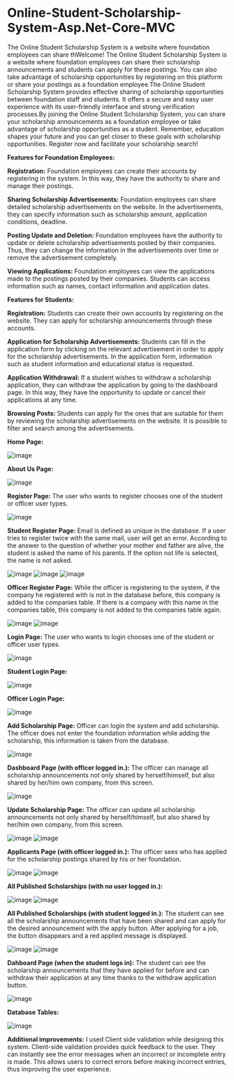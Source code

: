 # Online-Student-Scholarship-System-Asp.Net-Core-MVC
The Online Student Scholarship System is a website where foundation employees can share thWelcome! The Online Student Scholarship System is a website where foundation employees can share their scholarship announcements and students can apply for these postings. You can also take advantage of scholarship opportunities by registering on this platform or share your postings as a foundation employee.The Online Student Scholarship System provides effective sharing of scholarship opportunities between foundation staff and students. It offers a secure and easy user experience with its user-friendly interface and strong verification processes.By joining the Online Student Scholarship System, you can share your scholarship announcements as a foundation employee or take advantage of scholarship opportunities as a student. Remember, education shapes your future and you can get closer to these goals with scholarship opportunities. Register now and facilitate your scholarship search!



**Features for Foundation Employees:**

**Registration:** Foundation employees can create their accounts by registering in the system. In this way, they have the authority to share and manage their postings.

**Sharing Scholarship Advertisements:** Foundation employees can share detailed scholarship advertisements on the website. In the advertisements, they can specify information such as scholarship amount, application conditions, deadline.

**Posting Update and Deletion:** Foundation employees have the authority to update or delete scholarship advertisements posted by their companies. Thus, they can change the information in the advertisements over time or remove the advertisement completely.

**Viewing Applications:** Foundation employees can view the applications made to the postings posted by their companies. Students can access information such as names, contact information and application dates.


**Features for Students:**

**Registration:** Students can create their own accounts by registering on the website. They can apply for scholarship announcements through these accounts.

**Application for Scholarship Advertisements:** Students can fill in the application form by clicking on the relevant advertisement in order to apply for the scholarship advertisements. In the application form, information such as student information and educational status is requested.

**Application Withdrawal:** If a student wishes to withdraw a scholarship application, they can withdraw the application by going to the dashboard page. In this way, they have the opportunity to update or cancel their applications at any time.

**Browsing Posts:** Students can apply for the ones that are suitable for them by reviewing the scholarship advertisements on the website. It is possible to filter and search among the advertisements.

**Home Page:**

![image](https://github.com/aliSiyar/Online-Student-Scholarship-System-Asp.Net-Core-MVC/assets/95187142/a5c0918b-b99f-49fe-8c72-8acc887a5c03)

**About Us Page:**

![image](https://github.com/aliSiyar/Online-Student-Scholarship-System-Asp.Net-Core-MVC/assets/95187142/19ead9c1-d313-430b-83c7-04ed8b77d4f2)

**Register Page:** The user who wants to register chooses one of the student or officer user types.

![image](https://github.com/aliSiyar/Online-Student-Scholarship-System-Asp.Net-Core-MVC/assets/95187142/d20f12a2-ca90-4ca8-88df-5fb32f884da1)

**Student Register Page:** Email is defined as unique in the database. If a user tries to register twice with the same mail, user will get an error. According to the answer to the question of whether your mother and father are alive, the student is asked the name of his parents. If the option not life is selected, the name is not asked.

![image](https://github.com/aliSiyar/Online-Student-Scholarship-System-Asp.Net-Core-MVC/assets/95187142/b34a3173-8e34-47f8-ae1c-53a80e491b4a)
![image](https://github.com/aliSiyar/Online-Student-Scholarship-System-Asp.Net-Core-MVC/assets/95187142/6d281081-5d82-4e45-8578-18b3c50e248b)
![image](https://github.com/aliSiyar/Online-Student-Scholarship-System-Asp.Net-Core-MVC/assets/95187142/5c0aeed8-9e29-4494-8b2d-dfbfd5ae08c5)


**Officer Register Page:** While the officer is registering to the system, if the company he registered with is not in the database before, this company is added to the companies table. If there is a company with this name in the companies table, this company is not added to the companies table again.

![image](https://github.com/aliSiyar/Online-Student-Scholarship-System-Asp.Net-Core-MVC/assets/95187142/e031c68c-c894-449d-9b80-68fd726a969b)
![image](https://github.com/aliSiyar/Online-Student-Scholarship-System-Asp.Net-Core-MVC/assets/95187142/b650ad59-65af-46e0-930f-af9df16b024f)

**Login Page:** The user who wants to login chooses one of the student or officer user types.

![image](https://github.com/aliSiyar/Online-Student-Scholarship-System-Asp.Net-Core-MVC/assets/95187142/8d79147c-5bab-4e87-abab-ee748cae39d9)

**Student Login Page:**

![image](https://github.com/aliSiyar/Online-Student-Scholarship-System-Asp.Net-Core-MVC/assets/95187142/d2da7053-8db9-45a8-9933-f311131063d6)

**Officer Login Page:**

![image](https://github.com/aliSiyar/Online-Student-Scholarship-System-Asp.Net-Core-MVC/assets/95187142/8b6e1a38-7f08-47c2-9f7b-5e341c8ee8e1)

**Add Scholarship Page:** Officer can login the system and add scholarship. The officer does not enter the foundation information while adding the scholarship, this information is taken from the database.

![image](https://github.com/aliSiyar/Online-Student-Scholarship-System-Asp.Net-Core-MVC/assets/95187142/07df4333-284b-452b-9909-63f55e7e1d17)

**Dashboard Page (with officer logged in.):** The officer can manage all scholarship announcements not only shared by herself/himself, but also shared by her/him own company, from this screen.

![image](https://github.com/aliSiyar/Online-Student-Scholarship-System-Asp.Net-Core-MVC/assets/95187142/f2711313-4bc1-46a3-96bd-4a4a2a1a56f9)

**Update Scholarship Page:** The officer can update all scholarship announcements not only shared by herself/himself, but also shared by her/him own company, from this screen.

![image](https://github.com/aliSiyar/Online-Student-Scholarship-System-Asp.Net-Core-MVC/assets/95187142/1af093e4-bb9c-49d4-8f1e-f6b1dc1588ae)
![image](https://github.com/aliSiyar/Online-Student-Scholarship-System-Asp.Net-Core-MVC/assets/95187142/4ec0185a-ab68-473f-ab84-ee503f1c61bd)

**Applicants Page (with officer logged in.):** The officer sees who has applied for the scholarship postings shared by his or her foundation.

![image](https://github.com/aliSiyar/Online-Student-Scholarship-System-Asp.Net-Core-MVC/assets/95187142/3a7d6899-1fdc-4fd1-b301-0090a9f3e7c3)
![image](https://github.com/aliSiyar/Online-Student-Scholarship-System-Asp.Net-Core-MVC/assets/95187142/8c21a6b1-8614-45ff-b284-02e3221b8505)

**All Published Scholarships (with no user logged in.):**

![image](https://github.com/aliSiyar/Online-Student-Scholarship-System-Asp.Net-Core-MVC/assets/95187142/958669ff-5487-4a0a-9801-1eb82ffe109c)
![image](https://github.com/aliSiyar/Online-Student-Scholarship-System-Asp.Net-Core-MVC/assets/95187142/22f253db-2f80-40ea-a419-2b89b4cc078e)

**All Published Scholarships (with student logged in.):** The student can see all the scholarship announcements that have been shared and can apply for the desired announcement with the apply button. After applying for a job, the button disappears and a red applied message is displayed.

![image](https://github.com/aliSiyar/Online-Student-Scholarship-System-Asp.Net-Core-MVC/assets/95187142/11237fe8-584b-46ed-8c4f-fe40a944ae30)
![image](https://github.com/aliSiyar/Online-Student-Scholarship-System-Asp.Net-Core-MVC/assets/95187142/b571a884-448c-420b-b41d-b6dc625cfeec)


**Dahboard Page (when the student logs in):** The student can see the scholarship announcements that they have applied for before and can withdraw their application at any time thanks to the withdraw application button.

![image](https://github.com/aliSiyar/Online-Student-Scholarship-System-Asp.Net-Core-MVC/assets/95187142/1e759d49-3951-4ab4-a0ee-adaf0185c0e2)

**Database Tables:** 

![image](https://github.com/aliSiyar/Online-Student-Scholarship-System-Asp.Net-Core-MVC/assets/95187142/0bdc8571-0853-4376-88d5-fc56e4bc7534)

**Additional improvements:** I used Client side validation while designing this system. Client-side validation provides quick feedback to the user. They can instantly see the error messages when an incorrect or incomplete entry is made. This allows users to correct errors before making incorrect entries, thus improving the user experience.




